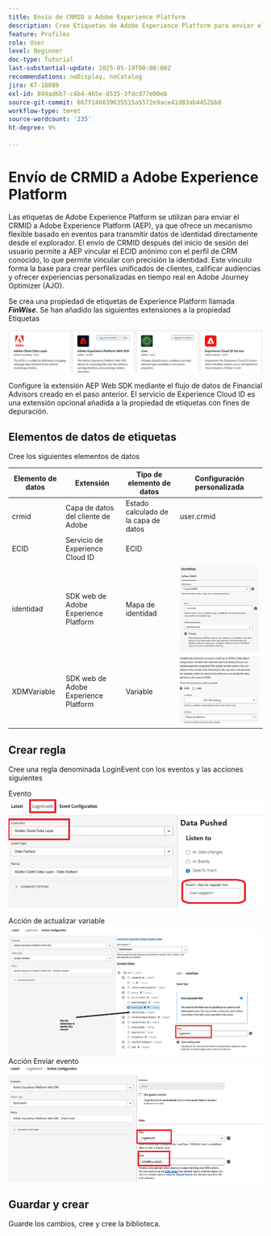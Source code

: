 ```yaml
---
title: Envío de CRMID a Adobe Experience Platform
description: Cree Etiquetas de Adobe Experience Platform para enviar el CRMID recibido del explorador a Adobe Experience Platform
feature: Profiles
role: User
level: Beginner
doc-type: Tutorial
last-substantial-update: 2025-05-19T00:00:00Z
recommendations: noDisplay, noCatalog
jira: KT-18089
exl-id: 894ad6b7-c4b4-465e-8535-3fdcd77e00eb
source-git-commit: 667f146639635515a5572e9ace41d83ab4452bb8
workflow-type: tm+mt
source-wordcount: '235'
ht-degree: 9%

---
```


# Envío de CRMID a Adobe Experience Platform

Las etiquetas de Adobe Experience Platform se utilizan para enviar el CRMID a Adobe Experience Platform (AEP), ya que ofrece un mecanismo flexible basado en eventos para transmitir datos de identidad directamente desde el explorador. El envío de CRMID después del inicio de sesión del usuario permite a AEP vincular el ECID anónimo con el perfil de CRM conocido, lo que permite vincular con precisión la identidad. Este vínculo forma la base para crear perfiles unificados de clientes, calificar audiencias y ofrecer experiencias personalizadas en tiempo real en Adobe Journey Optimizer (AJO).

Se crea una propiedad de etiquetas de Experience Platform llamada _**FinWise**_. Se han añadido las siguientes extensiones a la propiedad Etiquetas

![etiquetas-extensiones](assets/tags-extensions.png)

Configure la extensión AEP Web SDK mediante el flujo de datos de Financial Advisors creado en el paso anterior.
El servicio de Experience Cloud ID es una extensión opcional añadida a la propiedad de etiquetas con fines de depuración.

## Elementos de datos de etiquetas

Cree los siguientes elementos de datos

| Elemento de datos | Extensión | Tipo de elemento de datos | Configuración personalizada |
|--------------|-----------------------------------|---------------------------|----------------------------------------|
| crmid | Capa de datos del cliente de Adobe | Estado calculado de la capa de datos | user.crmid |
| ECID | Servicio de Experience Cloud ID | ECID |                                        |
| identidad | SDK web de Adobe Experience Platform | Mapa de identidad | ![Imagen](assets/identity-settings.png) |
| XDMVariable | SDK web de Adobe Experience Platform | Variable | ![Imagen](assets/xdmvariable.png) |

## Crear regla

Cree una regla denominada LoginEvent con los eventos y las acciones siguientes

Evento
![evento](assets/data-pushed-event1.png)

Acción de actualizar variable
![variable de actualización](assets/update-variable1.png)
Acción Enviar evento
![send-event](assets/send-event1.png)

## Guardar y crear

Guarde los cambios, cree y cree la biblioteca.
